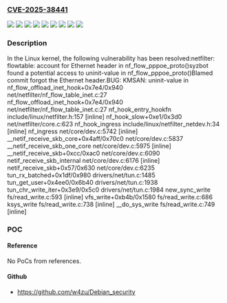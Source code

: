 ### [CVE-2025-38441](https://cve.mitre.org/cgi-bin/cvename.cgi?name=CVE-2025-38441)
![](https://img.shields.io/static/v1?label=Product&message=Linux&color=blue)
![](https://img.shields.io/static/v1?label=Version&message=&color=brightgreen)
![](https://img.shields.io/static/v1?label=Version&message=6.9%20&color=brightgreen)
![](https://img.shields.io/static/v1?label=Version&message=87b3593bed1868b2d9fe096c01bcdf0ea86cbebf%20&color=brightgreen)
![](https://img.shields.io/static/v1?label=Version&message=8bf7c76a2a207ca2b4cfda0a279192adf27678d7%20&color=brightgreen)
![](https://img.shields.io/static/v1?label=Version&message=a2471d271042ea18e8a6babc132a8716bb2f08b9%20&color=brightgreen)
![](https://img.shields.io/static/v1?label=Version&message=cf366ee3bc1b7d1c76a882640ba3b3f8f1039163%20&color=brightgreen)
![](https://img.shields.io/static/v1?label=Version&message=d06977b9a4109f8738bb276125eb6a0b772bc433%20&color=brightgreen)
![](https://img.shields.io/static/v1?label=Vulnerability&message=n%2Fa&color=blue)

### Description

In the Linux kernel, the following vulnerability has been resolved:netfilter: flowtable: account for Ethernet header in nf_flow_pppoe_proto()syzbot found a potential access to uninit-value in nf_flow_pppoe_proto()Blamed commit forgot the Ethernet header.BUG: KMSAN: uninit-value in nf_flow_offload_inet_hook+0x7e4/0x940 net/netfilter/nf_flow_table_inet.c:27  nf_flow_offload_inet_hook+0x7e4/0x940 net/netfilter/nf_flow_table_inet.c:27  nf_hook_entry_hookfn include/linux/netfilter.h:157 [inline]  nf_hook_slow+0xe1/0x3d0 net/netfilter/core.c:623  nf_hook_ingress include/linux/netfilter_netdev.h:34 [inline]  nf_ingress net/core/dev.c:5742 [inline]  __netif_receive_skb_core+0x4aff/0x70c0 net/core/dev.c:5837  __netif_receive_skb_one_core net/core/dev.c:5975 [inline]  __netif_receive_skb+0xcc/0xac0 net/core/dev.c:6090  netif_receive_skb_internal net/core/dev.c:6176 [inline]  netif_receive_skb+0x57/0x630 net/core/dev.c:6235  tun_rx_batched+0x1df/0x980 drivers/net/tun.c:1485  tun_get_user+0x4ee0/0x6b40 drivers/net/tun.c:1938  tun_chr_write_iter+0x3e9/0x5c0 drivers/net/tun.c:1984  new_sync_write fs/read_write.c:593 [inline]  vfs_write+0xb4b/0x1580 fs/read_write.c:686  ksys_write fs/read_write.c:738 [inline]  __do_sys_write fs/read_write.c:749 [inline]

### POC

#### Reference
No PoCs from references.

#### Github
- https://github.com/w4zu/Debian_security

